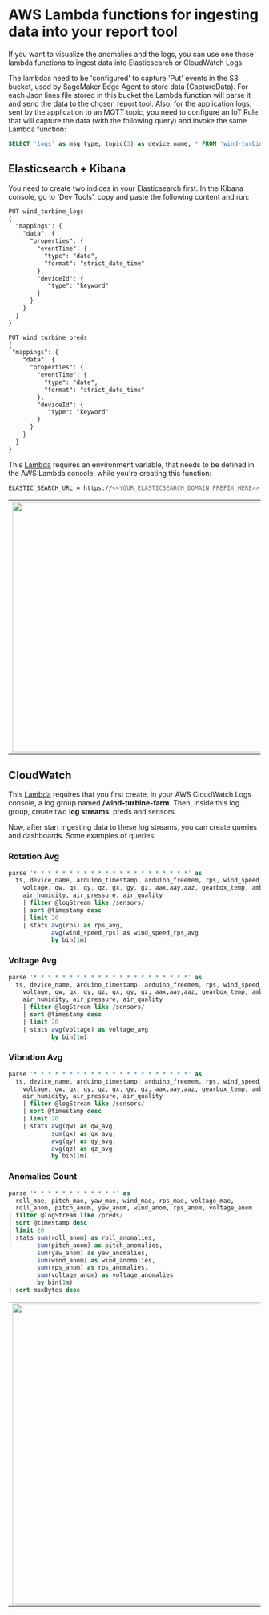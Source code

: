 # AWS Lambda functions for ingesting data into your report tool

If you want to visualize the anomalies and the logs, you can use one these lambda functions to ingest data into Elasticsearch or CloudWatch Logs.

The lambdas need to be 'configured' to capture 'Put' events in the S3 bucket, used by SageMaker Edge Agent to store data (CaptureData). For each Json lines file stored in this bucket the Lambda function will parse it and send the data to the chosen report tool. Also, for the application logs, sent by the application to an MQTT topic, you need to configure an IoT Rule that will capture the data (with the following query) and invoke the same Lambda function:
```sql
SELECT 'logs' as msg_type, topic(3) as device_name, * FROM 'wind-turbine/logs/#' 
```

## Elasticsearch + Kibana
You need to create two indices in your Elasticsearch first. In the Kibana console, go to 'Dev Tools', copy and paste the following content and run:
```html
PUT wind_turbine_logs
{
  "mappings": {
    "data": {
      "properties": {
        "eventTime": {
          "type": "date",
          "format": "strict_date_time"
        },
        "deviceId": {
           "type": "keyword"
        }
      }
    }
  }
}

PUT wind_turbine_preds
{
 "mappings": {
    "data": {
      "properties": {
        "eventTime": {
          "type": "date",
          "format": "strict_date_time"
        },
        "deviceId": {
           "type": "keyword"
        }
      }
    }
  }
}
```
This [Lambda](/04_EdgeApplication/setup/lambda_ingest_logs_elasticsearch.py) requires an environment variable, that needs to be defined in the AWS Lambda console, while you're creating this function:
```bash
ELASTIC_SEARCH_URL = https://<<YOUR_ELASTICSEARCH_DOMAIN_PREFIX_HERE>>.<<REGION>>.es.amazonaws.com
```

<table>
  <tr>
    <td><img width="500px" src="/imgs/KibanaAnomalies.png"</img></td>
    <td><img width="500px" src="/imgs/KibanaAnomaliesOverTime.png"</img></td>
  </tr>
</table>

## CloudWatch
This [Lambda](/04_EdgeApplication/setup/lambda_ingest_logs_cloudwatch.py) requires that you first create, in your AWS CloudWatch Logs console, a log group named **/wind-turbine-farm**. Then, inside this log group, create two **log streams**: preds and sensors.

Now, after start ingesting data to these log streams, you can create queries and dashboards. Some examples of queries:

### Rotation Avg
```sql
parse '* * * * * * * * * * * * * * * * * * * * * *' as
  ts, device_name, arduino_timestamp, arduino_freemem, rps, wind_speed_rps,
    voltage, qw, qx, qy, qz, gx, gy, gz, aax,aay,aaz, gearbox_temp, ambient_temp,
    air_humidity, air_pressure, air_quality
    | filter @logStream like /sensors/
    | sort @timestamp desc
    | limit 20
    | stats avg(rps) as rps_avg,
            avg(wind_speed_rps) as wind_speed_rps_avg
            by bin(1m)
```
### Voltage Avg
```sql
parse '* * * * * * * * * * * * * * * * * * * * * *' as
  ts, device_name, arduino_timestamp, arduino_freemem, rps, wind_speed_rps,
    voltage, qw, qx, qy, qz, gx, gy, gz, aax,aay,aaz, gearbox_temp, ambient_temp,
    air_humidity, air_pressure, air_quality
    | filter @logStream like /sensors/
    | sort @timestamp desc
    | limit 20
    | stats avg(voltage) as voltage_avg
            by bin(1m)
```
### Vibration Avg
```sql
parse '* * * * * * * * * * * * * * * * * * * * * *' as
  ts, device_name, arduino_timestamp, arduino_freemem, rps, wind_speed_rps,
    voltage, qw, qx, qy, qz, gx, gy, gz, aax,aay,aaz, gearbox_temp, ambient_temp,
    air_humidity, air_pressure, air_quality
    | filter @logStream like /sensors/
    | sort @timestamp desc
    | limit 20
    | stats avg(qw) as qw_avg,
            sum(qx) as qx_avg,
            avg(qy) as qy_avg,
            avg(qz) as qz_avg
            by bin(1m)
```
### Anomalies Count
```sql
parse '* * * * * * * * * * * *' as 
  roll_mae, pitch_mae, yaw_mae, wind_mae, rps_mae, voltage_mae, 
  roll_anom, pitch_anom, yaw_anom, wind_anom, rps_anom, voltage_anom
| filter @logStream like /preds/
| sort @timestamp desc
| limit 20
| stats sum(roll_anom) as roll_anomalies, 
        sum(pitch_anom) as pitch_anomalies,
        sum(yaw_anom) as yaw_anomalies,
        sum(wind_anom) as wind_anomalies,
        sum(rps_anom) as rps_anomalies,
        sum(voltage_anom) as voltage_anomalies
        by bin(1m)
| sort maxBytes desc
```

<table>
  <tr>
    <td><img width="600px" src="/imgs/CloudWatchAppData.png"</img></td>
  </tr>
</table>



